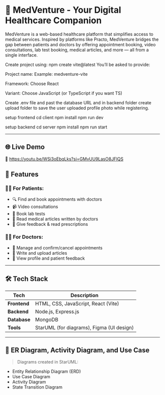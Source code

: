 # 🏥 MedVenture - Your Digital Healthcare Companion

MedVenture is a web-based healthcare platform that simplifies access to medical services. Inspired by platforms like Practo, MedVenture bridges the gap between patients and doctors by offering appointment booking, 
video consultations, lab test booking, medical articles, and more — all from a single interface.

Create project using:
npm create vite@latest
You’ll be asked to provide:

Project name:
Example: medventure-vite

Framework:
Choose React

Variant:
Choose JavaScript (or TypeScript if you want TS)



Create .env file and past the database URL and in backend folder create upload folder to save the user uploaded profile photo while registering.



setup frontend
cd client
npm install
npm run dev


setup backend
cd server
npm install
npm run start


---

## 🌐 Live Demo

🚀 https://youtu.be/WSi3oEbqLks?si=GMvUU9LasO8JFlQS

## 📁 Features

### 👩‍⚕️ For Patients:
- 🔍 Find and book appointments with doctors
- 📹 Video consultations
- 🧪 Book lab tests
- 📝 Read medical articles written by doctors
- 💬 Give feedback & read prescriptions

### 👨‍⚕️ For Doctors:
- 📅 Manage and confirm/cancel appointments
- 📄 Write and upload articles
- 👤 View profile and patient feedback

---

## 🛠️ Tech Stack

| Tech | Description |
|------|-------------|
| **Frontend** | HTML, CSS, JavaScript, React (Vite) |
| **Backend** | Node.js, Express.js |
| **Database** | MongoDB |
| **Tools** | StarUML (for diagrams), Figma (UI design) |

---

## 📐 ER Diagram, Activity Diagram, and Use Case

> Diagrams created in StarUML:
- Entity Relationship Diagram (ERD)
- Use Case Diagram
- Activity Diagram
- State Transition Diagram



